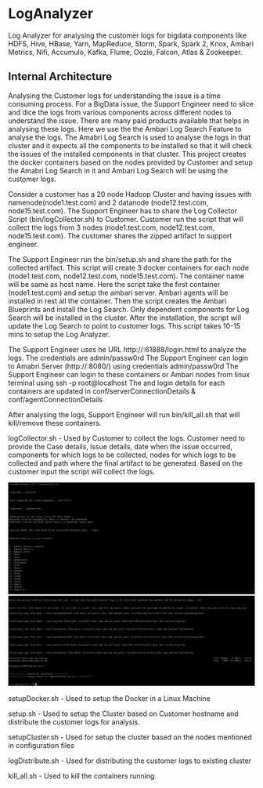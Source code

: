 # LogAnalyzer
Log Analyzer for analysing the customer logs for bigdata components like HDFS, Hive, HBase, Yarn, MapReduce, Storm, Spark, Spark 2, Knox, Ambari Metrics, Nifi, Accumulo, Kafka, Flume, Oozie, Falcon, Atlas & Zookeeper.

## Internal Architecture

Analysing the Customer logs for understanding the issue is a time consuming process. For a BigData issue, the Support Engineer need to slice and dice the logs from various components across different nodes to understand the issue. There are many paid products available that helps in analysing these logs. Here we use the the Ambari Log Search Feature to analyse the logs. The Amabri Log Search is used to analyse the logs in that cluster and it expects all the components to be installed so that it will check the issues of the installed components in that cluster. This project creates the docker containers based on the nodes provided by Customer and setup the Amabri Log Search in it and Ambari Log Search will be using the customer logs.

Consider a customer has a 20 node Hadoop Cluster and having issues with namenode(node1.test.com) and 2 datanode (node12.test.com, node15.test.com). The Support Engineer has to share the Log Collector Script (bin/logCollector.sh) to Customer. Customer run the script that will collect the logs from 3 nodes (node1.test.com, node12.test.com, node15.test.com). The customer shares the zipped artifact to support engineer. 

The Support Engineer run the bin/setup.sh and share the path for the collected artifact. This script will create 3 docker containers for each node (node1.test.com, node12.test.com, node15.test.com). The container name will be same as host name. Here the script take the first container (node1.test.com) and setup the ambari server. Ambari agents will be installed in rest all the container. Then the script creates the Ambari Blueprints and install the Log Search. Only dependent components for Log Search will be installed in the cluster. After the installation, the script will update the Log Search to point to customer logs. This script takes 10-15 mins to setup the Log Analyzer. 

The Support Engineer uses he URL http://<HostIP>:61888/login.html to analyze the logs. The credentials are admin/passw0rd
The Support Engineer can login to Amabri Server (http://<HostIP>:8080/) using credentials admin/passw0rd
The Support Engineer can login to these containers or Ambari nodes from linux terminal using ssh -p <assignedPort> root@localhost
The <assignedPort> and login details for each containers are updated in conf/serverConnectionDetails & conf/agentConnectionDetails


After analysing the logs, Support Engineer will run bin/kill_all.sh that will kill/remove these containers.


logCollector.sh - Used by Customer to collect the logs. Customer need to provide the Case details, issue details, date when the issue occurred, components for which logs to be collected, nodes for which logs to be collected and path where the final artifact to be generated. Based on the customer input the script will collect the logs.
 
![](img/logCollector_1.png)
![](img/logCollector_2.png)

setupDocker.sh  - Used to setup the Docker in a Linux Machine

setup.sh - Used to setup the Cluster based on Customer hostname and distribute the customer logs for analysis.

setupCluster.sh - Used for setup the cluster based on the nodes mentioned in configuration files

logDistribute.sh - Used for distributing the customer logs to existing cluster

kill_all.sh - Used to kill the containers running.







